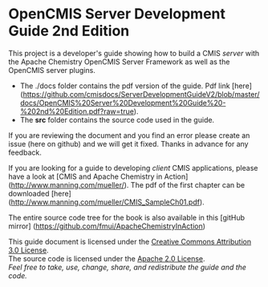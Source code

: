 OpenCMIS Server Development Guide 2nd Edition
=============================================

This project is a developer's guide showing how to build a CMIS *server* with the Apache Chemistry OpenCMIS Server Framework as well as the OpenCMIS server plugins.

* The ./docs folder contains the pdf version of the guide.  Pdf link [here] 
(https://github.com/cmisdocs/ServerDevelopmentGuideV2/blob/master/docs/OpenCMIS%20Server%20Development%20Guide%20-%202nd%20Edition.pdf?raw=true).
* The **src** folder contains the source code used in the guide.

If you are reviewing the document and you find an error please create an issue (here on github) and we will get it fixed.  Thanks in advance for any feedback.

If you are looking for a guide to developing *client* CMIS applications, please have a look at [CMIS and Apache Chemistry in Action] (http://www.manning.com/mueller/).  The pdf of the first chapter can be downloaded [here] (http://www.manning.com/mueller/CMIS_SampleCh01.pdf).

The entire source code tree for the book is also available in this [gitHub mirror] (https://github.com/fmui/ApacheChemistryInAction)


This guide document is licensed under the [Creative Commons Attribution 3.0 License](https://creativecommons.org/licenses/by/3.0/deed.en).  
The source code is licensed under the [Apache 2.0 License](https://www.apache.org/licenses/LICENSE-2.0.html).  
*Feel free to take, use, change, share, and redistribute the guide and the code.*
